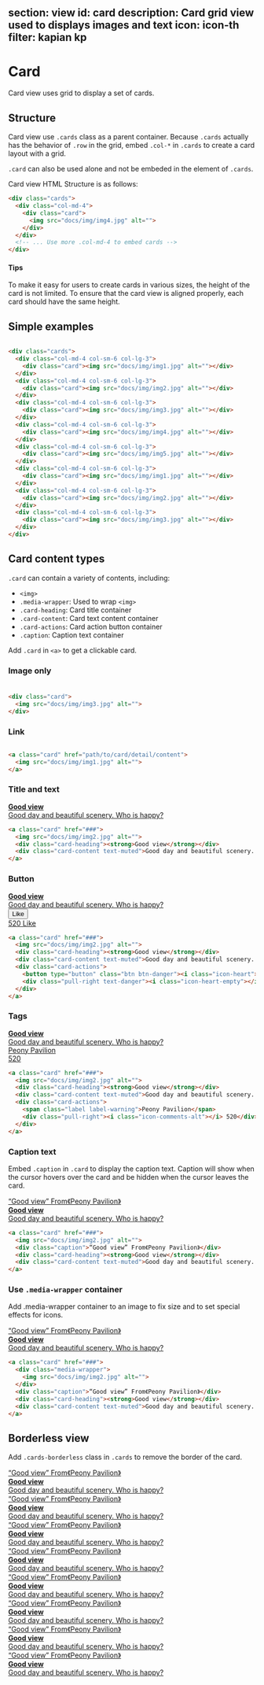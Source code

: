﻿section: view
id: card
description: Card grid view used to displays images and text
icon: icon-th
filter: kapian kp
---

# Card

Card view uses grid to display a set of cards.

<style>
.example-cards {padding-bottom: 0;}
.example-cards > .card {width: 300px; max-width: 100%; margin-bottom: 20px;}
.example-cards > .cards-condensed {margin-bottom: 20px}
</style>

## Structure

Card view use `.cards` class as a parent container. Because `.cards` actually has the behavior of `.row` in the grid, embed `.col-*` in `.cards` to create a card layout with a grid.

`.card` can also be used alone and not be embeded in the element of `.cards`.

Card view HTML Structure is as follows:

```html
<div class="cards">
  <div class="col-md-4">
    <div class="card">
      <img src="docs/img/img4.jpg" alt="">
    </div>
  </div>
  <!-- ... Use more .col-md-4 to embed cards -->
</div>
```

<div class="alert alert-primary-inverse">
  <h4>Tips</h4>
  <p>To make it easy for users to create cards in various sizes, the height of the card is not limited. To ensure that the card view is aligned properly, each card should have the same height.</p>
</div>

## Simple examples 

<example class="example-cards">
  <div class="cards">
    <div class="col-md-4 col-sm-6 col-lg-3">
      <div class="card"><img src="docs/img/img1.jpg" alt=""></div>
    </div>
    <div class="col-md-4 col-sm-6 col-lg-3">
      <div class="card"><img src="docs/img/img2.jpg" alt=""></div>
    </div>
    <div class="col-md-4 col-sm-6 col-lg-3">
      <div class="card"><img src="docs/img/img3.jpg" alt=""></div>
    </div>
    <div class="col-md-4 col-sm-6 col-lg-3">
      <div class="card"><img src="docs/img/img4.jpg" alt=""></div>
    </div>
    <div class="col-md-4 col-sm-6 col-lg-3">
      <div class="card"><img src="docs/img/img5.jpg" alt=""></div>
    </div>
    <div class="col-md-4 col-sm-6 col-lg-3">
      <div class="card"><img src="docs/img/img1.jpg" alt=""></div>
    </div>
    <div class="col-md-4 col-sm-6 col-lg-3">
      <div class="card"><img src="docs/img/img2.jpg" alt=""></div>
    </div>
    <div class="col-md-4 col-sm-6 col-lg-3">
      <div class="card"><img src="docs/img/img3.jpg" alt=""></div>
    </div>
  </div>
</example>

```html
<div class="cards">
  <div class="col-md-4 col-sm-6 col-lg-3">
    <div class="card"><img src="docs/img/img1.jpg" alt=""></div>
  </div>
  <div class="col-md-4 col-sm-6 col-lg-3">
    <div class="card"><img src="docs/img/img2.jpg" alt=""></div>
  </div>
  <div class="col-md-4 col-sm-6 col-lg-3">
    <div class="card"><img src="docs/img/img3.jpg" alt=""></div>
  </div>
  <div class="col-md-4 col-sm-6 col-lg-3">
    <div class="card"><img src="docs/img/img4.jpg" alt=""></div>
  </div>
  <div class="col-md-4 col-sm-6 col-lg-3">
    <div class="card"><img src="docs/img/img5.jpg" alt=""></div>
  </div>
  <div class="col-md-4 col-sm-6 col-lg-3">
    <div class="card"><img src="docs/img/img1.jpg" alt=""></div>
  </div>
  <div class="col-md-4 col-sm-6 col-lg-3">
    <div class="card"><img src="docs/img/img2.jpg" alt=""></div>
  </div>
  <div class="col-md-4 col-sm-6 col-lg-3">
    <div class="card"><img src="docs/img/img3.jpg" alt=""></div>
  </div>
</div>
```

## Card content types

`.card` can contain a variety of contents, including:

 - `<img>`
 - `.media-wrapper`: Used to wrap `<img>`
 - `.card-heading`: Card title container
 - `.card-content`: Card text content container
 - `.card-actions`: Card action button container
 - `.caption`: Caption text container

Add `.card` in `<a>` to get a clickable card.

### Image only

<example class="example-cards">
  <div class="card">
    <img src="docs/img/img3.jpg" alt="">
  </div>
</example>

```html
<div class="card">
  <img src="docs/img/img3.jpg" alt="">
</div>
```

### Link

<example class="example-cards">
  <a class="card" href="###">
    <img src="docs/img/img1.jpg" alt="">
  </a>
</example>

```html
<a class="card" href="path/to/card/detail/content">
  <img src="docs/img/img1.jpg" alt="">
</a>
```

### Title and text

<example class="example-cards">
  <a class="card" href="###">
    <img src="docs/img/img2.jpg" alt="">
    <div class="card-heading"><strong>Good view</strong></div>
    <div class="card-content text-muted">Good day and beautiful scenery. Who is happy?</div>
  </a>
</example>

```html
<a class="card" href="###">
  <img src="docs/img/img2.jpg" alt="">
  <div class="card-heading"><strong>Good view</strong></div>
  <div class="card-content text-muted">Good day and beautiful scenery. Who is happy?</div>
</a>
```

### Button

<example class="example-cards">
  <a class="card" href="###">
    <img src="docs/img/img2.jpg" alt="">
    <div class="card-heading"><strong>Good view</strong></div>
    <div class="card-content text-muted">Good day and beautiful scenery. Who is happy?</div>
    <div class="card-actions">
      <button type="button" class="btn btn-danger"><i class="icon-heart"></i> Like</button>
      <div class="pull-right text-danger"><i class="icon-heart-empty"></i> 520 Like</div>
    </div>
  </a>
</example>

```html
<a class="card" href="###">
  <img src="docs/img/img2.jpg" alt="">
  <div class="card-heading"><strong>Good view</strong></div>
  <div class="card-content text-muted">Good day and beautiful scenery. Who is happy family?</div>
  <div class="card-actions">
    <button type="button" class="btn btn-danger"><i class="icon-heart"></i> Like</button>
    <div class="pull-right text-danger"><i class="icon-heart-empty"></i> 520 Like</div>
  </div>
</a>
```

### Tags

<example class="example-cards">
  <a class="card" href="###">
    <img src="docs/img/img2.jpg" alt="">
    <div class="card-heading"><strong>Good view</strong></div>
    <div class="card-content text-muted">Good day and beautiful scenery. Who is happy?</div>
    <div class="card-actions">
      <span class="label label-warning">Peony Pavilion</span>
      <div class="pull-right"><i class="icon-comments-alt"></i> 520</div>
    </div>
  </a>
</example>

```html
<a class="card" href="###">
  <img src="docs/img/img2.jpg" alt="">
  <div class="card-heading"><strong>Good view</strong></div>
  <div class="card-content text-muted">Good day and beautiful scenery. Who is happy?</div>
  <div class="card-actions">
    <span class="label label-warning">Peony Pavilion</span>
    <div class="pull-right"><i class="icon-comments-alt"></i> 520</div>
  </div>
</a>
```

### Caption text

Embed `.caption` in `.card` to display the caption text. Caption will show when the cursor hovers over the card and be hidden when the cursor leaves the card.

<example class="example-cards">
  <a class="card" href="###">
    <img src="docs/img/img2.jpg" alt="">
    <div class="caption">“Good view” From《Peony Pavilion》</div>
    <div class="card-heading"><strong>Good view</strong></div>
    <div class="card-content text-muted">Good day and beautiful scenery. Who is happy?</div>
  </a>
</example>

```html
<a class="card" href="###">
  <img src="docs/img/img2.jpg" alt="">
  <div class="caption">“Good view” From《Peony Pavilion》</div>
  <div class="card-heading"><strong>Good view</strong></div>
  <div class="card-content text-muted">Good day and beautiful scenery. Who is happy?</div>
</a>
```

### Use `.media-wrapper` container

Add .media-wrapper container to an image to fix size and to set special effects for icons.

<example class="example-cards">
  <a class="card" href="###">
    <div class="media-wrapper">
      <img src="docs/img/img2.jpg" alt="">
    </div>
    <div class="caption">“Good view” From《Peony Pavilion》</div>
    <div class="card-heading"><strong>Good view</strong></div>
    <div class="card-content text-muted">Good day and beautiful scenery. Who is happy?</div>
  </a>
</example>

```html
<a class="card" href="###">
  <div class="media-wrapper">
    <img src="docs/img/img2.jpg" alt="">
  </div>
  <div class="caption">“Good view” From《Peony Pavilion》</div>
  <div class="card-heading"><strong>Good view</strong></div>
  <div class="card-content text-muted">Good day and beautiful scenery. Who is happy?</div>
</a>
```

## Borderless view

Add `.cards-borderless` class in `.cards` to remove the border of the card.

<example class="example-cards">
  <div class="cards cards-borderless">
    <div class="col-md-4 col-sm-6 col-lg-3">
      <a class="card" href="###">
        <img src="docs/img/img2.jpg" alt="">
        <div class="caption">“Good view” From《Peony Pavilion》</div>
        <div class="card-heading"><strong>Good view</strong></div>
        <div class="card-content text-muted">Good day and beautiful scenery. Who is happy?</div>
      </a>
    </div>
    <div class="col-md-4 col-sm-6 col-lg-3">
      <a class="card" href="###">
        <img src="docs/img/img1.jpg" alt="">
        <div class="caption">“Good view” From《Peony Pavilion》</div>
        <div class="card-heading"><strong>Good view</strong></div>
        <div class="card-content text-muted">Good day and beautiful scenery. Who is happy?</div>
      </a>
    </div>
    <div class="col-md-4 col-sm-6 col-lg-3">
      <a class="card" href="###">
        <img src="docs/img/img5.jpg" alt="">
        <div class="caption">“Good view” From《Peony Pavilion》</div>
        <div class="card-heading"><strong>Good view</strong></div>
        <div class="card-content text-muted">Good day and beautiful scenery. Who is happy?</div>
      </a>
    </div>
    <div class="col-md-4 col-sm-6 col-lg-3">
      <a class="card" href="###">
        <img src="docs/img/img4.jpg" alt="">
        <div class="caption">“Good view” From《Peony Pavilion》</div>
        <div class="card-heading"><strong>Good view</strong></div>
        <div class="card-content text-muted">Good day and beautiful scenery. Who is happy?</div>
      </a>
    </div>
    <div class="col-md-4 col-sm-6 col-lg-3">
      <a class="card" href="###">
        <img src="docs/img/img3.jpg" alt="">
        <div class="caption">“Good view” From《Peony Pavilion》</div>
        <div class="card-heading"><strong>Good view</strong></div>
        <div class="card-content text-muted">Good day and beautiful scenery. Who is happy?</div>
      </a>
    </div>
    <div class="col-md-4 col-sm-6 col-lg-3">
      <a class="card" href="###">
        <img src="docs/img/img2.jpg" alt="">
        <div class="caption">“Good view” From《Peony Pavilion》</div>
        <div class="card-heading"><strong>Good view</strong></div>
        <div class="card-content text-muted">Good day and beautiful scenery. Who is happy?</div>
      </a>
    </div>
    <div class="col-md-4 col-sm-6 col-lg-3">
      <a class="card" href="###">
        <img src="docs/img/img1.jpg" alt="">
        <div class="caption">“Good view” From《Peony Pavilion》</div>
        <div class="card-heading"><strong>Good view</strong></div>
        <div class="card-content text-muted">Good day and beautiful scenery. Who is happy?</div>
      </a>
    </div>
    <div class="col-md-4 col-sm-6 col-lg-3">
      <a class="card" href="###">
        <img src="docs/img/img5.jpg" alt="">
        <div class="caption">“Good view” From《Peony Pavilion》</div>
        <div class="card-heading"><strong>Good view</strong></div>
        <div class="card-content text-muted">Good day and beautiful scenery. Who is happy?</div>
      </a>
    </div>
  </div>
</example>

<template class="pre-scrollable linenums"/>

```html
<div class="cards cards-borderless">
  <div class="col-md-4 col-sm-6 col-lg-3">
    <a class="card" href="###">
      <img src="docs/img/img2.jpg" alt="">
      <div class="caption">“Good view” From《Peony Pavilion》</div>
      <div class="card-heading"><strong>Good view</strong></div>
      <div class="card-content text-muted">Good day and beautiful scenery. Who is happy?</div>
    </a>
  </div>
  <div class="col-md-4 col-sm-6 col-lg-3">
    <a class="card" href="###">
      <img src="docs/img/img1.jpg" alt="">
      <div class="caption">“Good view” From《Peony Pavilion》</div>
      <div class="card-heading"><strong>Good view</strong></div>
      <div class="card-content text-muted">Good day and beautiful scenery. Who is happy?</div>
    </a>
  </div>
  <div class="col-md-4 col-sm-6 col-lg-3">
    <a class="card" href="###">
      <img src="docs/img/img5.jpg" alt="">
      <div class="caption">“Good view” From《Peony Pavilion》</div>
      <div class="card-heading"><strong>Good view</strong></div>
      <div class="card-content text-muted">Good day and beautiful scenery. Who is happy?</div>
    </a>
  </div>
  <div class="col-md-4 col-sm-6 col-lg-3">
    <a class="card" href="###">
      <img src="docs/img/img4.jpg" alt="">
      <div class="caption">“Good view” From《Peony Pavilion》</div>
      <div class="card-heading"><strong>Good view</strong></div>
      <div class="card-content text-muted">Good day and beautiful scenery. Who is happy?</div>
    </a>
  </div>
  <div class="col-md-4 col-sm-6 col-lg-3">
    <a class="card" href="###">
      <img src="docs/img/img3.jpg" alt="">
      <div class="caption">“Good view” From《Peony Pavilion》</div>
      <div class="card-heading"><strong>Good view</strong></div>
      <div class="card-content text-muted">Good day and beautiful scenery. Who is happy?</div>
    </a>
  </div>
  <div class="col-md-4 col-sm-6 col-lg-3">
    <a class="card" href="###">
      <img src="docs/img/img2.jpg" alt="">
      <div class="caption">“Good view” From《Peony Pavilion》</div>
      <div class="card-heading"><strong>Good view</strong></div>
      <div class="card-content text-muted">Good day and beautiful scenery. Who is happy?</div>
    </a>
  </div>
  <div class="col-md-4 col-sm-6 col-lg-3">
    <a class="card" href="###">
      <img src="docs/img/img1.jpg" alt="">
      <div class="caption">“Good view” From《Peony Pavilion》</div>
      <div class="card-heading"><strong>Good view</strong></div>
      <div class="card-content text-muted">Good day and beautiful scenery. Who is happy?</div>
    </a>
  </div>
  <div class="col-md-4 col-sm-6 col-lg-3">
    <a class="card" href="###">
      <img src="docs/img/img5.jpg" alt="">
      <div class="caption">“Good view” From《Peony Pavilion》</div>
      <div class="card-heading"><strong>Good view</strong></div>
      <div class="card-content text-muted">Good day and beautiful scenery. Who is happy?</div>
    </a>
  </div>
</div>
```

## Condensed view

Add `.cards-condensed` in `.cards` to get a more condensed view. There will be no spacing between cards.

<example class="example-cards">
  <div class="cards cards-condensed">
    <div class="col-md-4 col-sm-6 col-lg-3">
      <a class="card" href="###">
        <img src="docs/img/img2.jpg" alt="">
        <div class="caption">“Good view” From《Peony Pavilion》</div>
        <div class="card-heading"><strong>Good view</strong></div>
        <div class="card-content text-muted">Good day and beautiful scenery. Who is happy?</div>
      </a>
    </div>
    <div class="col-md-4 col-sm-6 col-lg-3">
      <a class="card" href="###">
        <img src="docs/img/img1.jpg" alt="">
        <div class="caption">“Good view” From《Peony Pavilion》</div>
        <div class="card-heading"><strong>Good view</strong></div>
        <div class="card-content text-muted">Good day and beautiful scenery. Who is happy?</div>
      </a>
    </div>
    <div class="col-md-4 col-sm-6 col-lg-3">
      <a class="card" href="###">
        <img src="docs/img/img5.jpg" alt="">
        <div class="caption">“Good view” From《Peony Pavilion》</div>
        <div class="card-heading"><strong>Good view</strong></div>
        <div class="card-content text-muted">Good day and beautiful scenery. Who is happy?</div>
      </a>
    </div>
    <div class="col-md-4 col-sm-6 col-lg-3">
      <a class="card" href="###">
        <img src="docs/img/img4.jpg" alt="">
        <div class="caption">“Good view” From《Peony Pavilion》</div>
        <div class="card-heading"><strong>Good view</strong></div>
        <div class="card-content text-muted">Good day and beautiful scenery. Who is happy?</div>
      </a>
    </div>
    <div class="col-md-4 col-sm-6 col-lg-3">
      <a class="card" href="###">
        <img src="docs/img/img3.jpg" alt="">
        <div class="caption">“Good view” From《Peony Pavilion》</div>
        <div class="card-heading"><strong>Good view</strong></div>
        <div class="card-content text-muted">Good day and beautiful scenery. Who is happy?</div>
      </a>
    </div>
    <div class="col-md-4 col-sm-6 col-lg-3">
      <a class="card" href="###">
        <img src="docs/img/img2.jpg" alt="">
        <div class="caption">“Good view” From《Peony Pavilion》</div>
        <div class="card-heading"><strong>Good view</strong></div>
        <div class="card-content text-muted">Good day and beautiful scenery. Who is happy?</div>
      </a>
    </div>
    <div class="col-md-4 col-sm-6 col-lg-3">
      <a class="card" href="###">
        <img src="docs/img/img1.jpg" alt="">
        <div class="caption">“Good view” From《Peony Pavilion》</div>
        <div class="card-heading"><strong>Good view</strong></div>
        <div class="card-content text-muted">Good day and beautiful scenery. Who is happy?</div>
      </a>
    </div>
    <div class="col-md-4 col-sm-6 col-lg-3">
      <a class="card" href="###">
        <img src="docs/img/img5.jpg" alt="">
        <div class="caption">“Good view” From《Peony Pavilion》</div>
        <div class="card-heading"><strong>Good view</strong></div>
        <div class="card-content text-muted">Good day and beautiful scenery. Who is happy?</div>
      </a>
    </div>
  </div>
</example>

<template class="pre-scrollable linenums"/>

```html
<div class="cards cards-condensed">
  <div class="col-md-4 col-sm-6 col-lg-3">
    <a class="card" href="###">
      <img src="docs/img/img2.jpg" alt="">
      <div class="caption">“Good view” From《Peony Pavilion》</div>
      <div class="card-heading"><strong>Good view</strong></div>
      <div class="card-content text-muted">Good day and beautiful scenery. Who is happy?</div>
    </a>
  </div>
  <div class="col-md-4 col-sm-6 col-lg-3">
    <a class="card" href="###">
      <img src="docs/img/img1.jpg" alt="">
      <div class="caption">“Good view” From《Peony Pavilion》</div>
      <div class="card-heading"><strong>Good view</strong></div>
      <div class="card-content text-muted">Good day and beautiful scenery. Who is happy?</div>
    </a>
  </div>
  <div class="col-md-4 col-sm-6 col-lg-3">
    <a class="card" href="###">
      <img src="docs/img/img5.jpg" alt="">
      <div class="caption">“Good view” From《Peony Pavilion》</div>
      <div class="card-heading"><strong>Good view</strong></div>
      <div class="card-content text-muted">Good day and beautiful scenery. Who is happy?</div>
    </a>
  </div>
  <div class="col-md-4 col-sm-6 col-lg-3">
    <a class="card" href="###">
      <img src="docs/img/img4.jpg" alt="">
      <div class="caption">“Good view” From《Peony Pavilion》</div>
      <div class="card-heading"><strong>Good view</strong></div>
      <div class="card-content text-muted">Good day and beautiful scenery. Who is happy?</div>
    </a>
  </div>
  <div class="col-md-4 col-sm-6 col-lg-3">
    <a class="card" href="###">
      <img src="docs/img/img3.jpg" alt="">
      <div class="caption">“Good view” From《Peony Pavilion》</div>
      <div class="card-heading"><strong>Good view</strong></div>
      <div class="card-content text-muted">Good day and beautiful scenery. Who is happy?</div>
    </a>
  </div>
  <div class="col-md-4 col-sm-6 col-lg-3">
    <a class="card" href="###">
      <img src="docs/img/img2.jpg" alt="">
      <div class="caption">“Good view” From《Peony Pavilion》</div>
      <div class="card-heading"><strong>Good view</strong></div>
      <div class="card-content text-muted">Good day and beautiful scenery. Who is happy?</div>
    </a>
  </div>
  <div class="col-md-4 col-sm-6 col-lg-3">
    <a class="card" href="###">
      <img src="docs/img/img1.jpg" alt="">
      <div class="caption">“Good view” From《Peony Pavilion》</div>
      <div class="card-heading"><strong>Good view</strong></div>
      <div class="card-content text-muted">Good day and beautiful scenery. Who is happy?</div>
    </a>
  </div>
  <div class="col-md-4 col-sm-6 col-lg-3">
    <a class="card" href="###">
      <img src="docs/img/img5.jpg" alt="">
      <div class="caption">“Good view” From《Peony Pavilion》</div>
      <div class="card-heading"><strong>Good view</strong></div>
      <div class="card-content text-muted">Good day and beautiful scenery. Who is happy?</div>
    </a>
  </div>
</div>
```

<div class="alert with-icon">
  <i class="icon-smile"></i>
  <div class="content">
    <p>Thank <a class="alert-link" href="http://weibo.com/snowinfish" target="_blank">@snowinfish</a> for all the images used in the demo.</p>
    <p class="margin-zero">Images are for ZUI Demo only. Do not use any image without authorized by the author.</p>
  </div>
</div>
